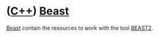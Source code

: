 # ([C++](Cpp.md)) [Beast](CppBeast.md)

[Beast](CppBeast.md) contain the resources to work with the tool [BEAST2](ToolBeast2.md).
